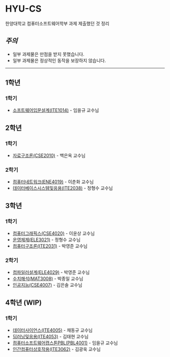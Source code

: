 # HYU-CS
한양대학교 컴퓨터소프트웨어학부 과제 제출했던 것 정리

## *주의*
- 일부 과제물은 만점을 받지 못했습니다.
- 일부 과제물은 정상적인 동작을 보장하지 않습니다.

---
## 1학년
### 1학기
- [소프트웨어입문설계(ITE1014)](https://github.com/frechele/ITE1014) - 임을규 교수님


## 2학년
### 1학기
- [자료구조론(CSE2010)](https://github.com/frechele/CSE2010) - 백은옥 교수님

### 2학기
- [컴퓨터네트워크(ENE4019)](https://github.com/frechele/ENE4019) - 이춘화 교수님
- [데이터베이스시스템및응용(ITE2038)](https://github.com/frechele/ITE2038) - 정형수 교수님

## 3학년
### 1학기
- [컴퓨터그래픽스(CSE4020)](https://github.com/frechele/CSE4020) - 이윤상 교수님
- [운영체제(ELE3021)](https://github.com/frechele/ELE3021) - 정형수 교수님
- [컴퓨터구조론(ITE2031)](https://github.com/frechele/ITE2031) - 박영준 교수님

### 2학기
- [컴파일러설계(ELE4029)](https://github.com/frechele/ELE4029) - 박영준 교수님
- [수치해석(MAT3008)](https://github.com/frechele/MAT3008) - 박종일 교수님
- [인공지능(CSE4007)](https://github.com/frechele/CSE4007) - 김은솔 교수님

## 4학년 (WIP)
### 1학기
- [데이터사이언스(ITE4005)](https://github.com/frechele/ITE4005) - 채동규 교수님
- [딥러닝및응용(ITE4053)](https://github.com/frechele/ITE4053) - 김태현 교수님
- [컴퓨터소프트웨어캡스톤PBL(PBL4001)](https://github.com/frechele/PBL4001) - 임을규 교수님
- [인간컴퓨터상호작용(ITE3062)](https://github.com/frechele/ITE3062) - 김광욱 교수님
